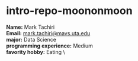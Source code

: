 # intro-repo-moononmoon
**Name:** Mark Tachiri \
**Email:** mark.tachiri@mavs.uta.edu\
**major:** Data Science \
**programming experience:** Medium \
**favority hobby:** Eating \
